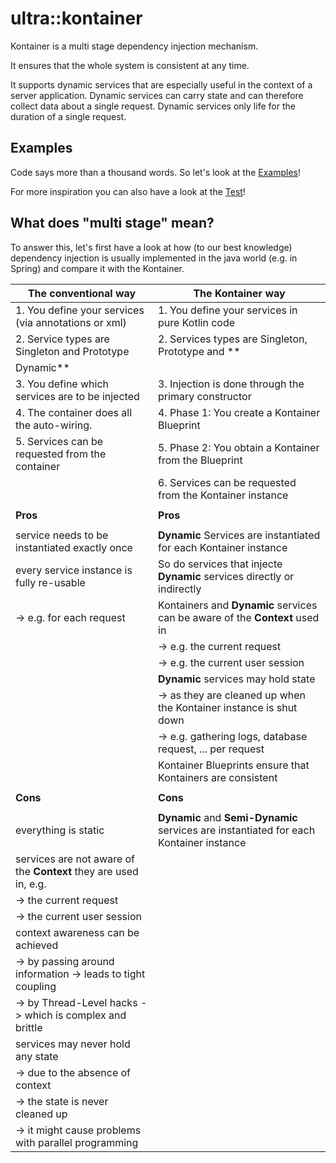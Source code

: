 # ultra::kontainer

Kontainer is a multi stage dependency injection mechanism.

It ensures that the whole system is consistent at any time.

It supports dynamic services that are especially useful in the context of a server application. Dynamic services can
carry state and can therefore collect data about a single request. Dynamic services only life for the duration of a
single request.

## Examples

Code says more than a thousand words. So let's look at the [Examples](docs/ultra::docs/index.md)!

For more inspiration you can also have a look at the [Test](src/test/kotlin)!

## What does "multi stage" mean?

To answer this, let's first have a look at how (to our best knowledge) dependency injection is usually implemented in
the java world (e.g. in Spring) and compare it with the Kontainer.

| The conventional way                                             | The Kontainer way                                                                      |
| ---------------------------------------------------------------- | -------------------------------------------------------------------------------------- |
| 1. You define your services (via annotations or xml)             | 1. You define your services in pure Kotlin code                                        |
| 2. Service types are Singleton and Prototype                     | 2. Services types are Singleton, Prototype and **
Dynamic**                             |
| 3. You define which services are to be injected                  | 3. Injection is done through the primary constructor                                   |    
| 4. The container does all the auto-wiring.                       | 4. Phase 1: You create a Kontainer Blueprint                                           |
| 5. Services can be requested from the container                  | 5. Phase 2: You obtain a Kontainer from the Blueprint                                  |
|                                                                  | 6. Services can be requested from the Kontainer instance                               |
|                                                                  |                                                                                        |   
| **Pros**                                                         | **Pros**                                                                               |
|                                                                  |                                                                                        |
| service needs to be instantiated exactly once                    | **Dynamic** Services are instantiated for each Kontainer instance                      |
| every service instance is fully re-usable                        | So do services that injecte **Dynamic** services directly or indirectly                |
|   -> e.g. for each request                                       | Kontainers and **Dynamic** services can be aware of the **Context** used in            |
|                                                                  |   -> e.g. the current request                                                          | 
|                                                                  |   -> e.g. the current user session                                                     | 
|                                                                  | **Dynamic** services may hold state                                                    | 
|                                                                  |   -> as they are cleaned up when the Kontainer instance is shut down                   | 
|                                                                  |   -> e.g. gathering logs, database request, ... per request                            | 
|                                                                  | Kontainer Blueprints ensure that Kontainers are consistent                             | 
|                                                                  |                                                                                        |
| **Cons**                                                         | **Cons**                                                                               |
|                                                              |                                                                                        |
| everything is static                                             | **Dynamic** and **Semi-Dynamic** services are instantiated for each Kontainer instance |
| services are not aware of the **Context** they are used in, e.g. |                                                                                        |   
|   -> the current request                                         |                                                                                        |   
|   -> the current user session                                    |                                                                                        |   
| context awareness can be achieved                                |                                                                                        |   
|   -> by passing around information -> leads to tight coupling    |                                                                                        |   
|   -> by Thread-Level hacks -> which is complex and brittle       |                                                                                        |   
| services may never hold any state                                |                                                                                        |   
|   -> due to the absence of context                               |                                                                                        |   
|   -> the state is never cleaned up                               |                                                                                        |   
|   -> it might cause problems with parallel programming           |                                                                                        |   

